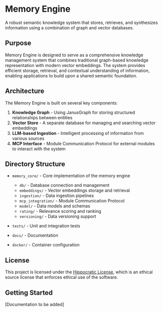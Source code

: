 # Memory Engine

A robust semantic knowledge system that stores, retrieves, and synthesizes information using a combination of graph and vector databases.

## Purpose

Memory Engine is designed to serve as a comprehensive knowledge management system that combines traditional graph-based knowledge representation with modern vector embeddings. The system provides efficient storage, retrieval, and contextual understanding of information, enabling applications to build upon a shared semantic foundation.

## Architecture

The Memory Engine is built on several key components:

1. **Knowledge Graph** - Using JanusGraph for storing structured relationships between entities
2. **Vector Store** - A separate database for managing and searching vector embeddings
3. **LLM-based Ingestion** - Intelligent processing of information from various sources
4. **MCP Interface** - Module Communication Protocol for external modules to interact with the system

## Directory Structure

- `memory_core/` - Core implementation of the memory engine
  - `db/` - Database connection and management
  - `embeddings/` - Vector embeddings storage and retrieval
  - `ingestion/` - Data ingestion pipelines
  - `mcp_integration/` - Module Communication Protocol
  - `model/` - Data models and schemas
  - `rating/` - Relevance scoring and ranking
  - `versioning/` - Data versioning support

- `tests/` - Unit and integration tests
- `docs/` - Documentation
- `docker/` - Container configuration

## License

This project is licensed under the [Hippocratic License](LICENSE.md), which is an ethical source license that enforces ethical use of the software.

## Getting Started

[Documentation to be added]